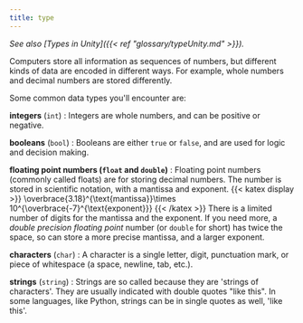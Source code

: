 ```yaml
---
title: type
---
```


*See also [Types in Unity]({{< ref "glossary/typeUnity.md" >}}).*

Computers store all information as sequences of numbers,
but different kinds of data are encoded in different ways.
For example, whole numbers and decimal numbers are stored differently.

Some common data types you'll encounter are:

**integers** (`int`)
: Integers are whole numbers, and can be positive or negative.

**booleans** (`bool`)
: Booleans are either `true` or `false`, and are used for logic and decision making.

**floating point numbers (`float` and `double`)**
: Floating point numbers (commonly called floats) are for storing decimal numbers.
The number is stored in scientific notation, with a mantissa and exponent.
{{< katex display >}}
\overbrace{3.18}^{\text{mantissa}}\times 10^{\overbrace{-7}^{\text{exponent}}}
{{< /katex >}}
There is a limited number of digits for the mantissa and the exponent.
If you need more, a *double precision floating point* number (or `double` for short) has twice the
space, so can store a more precise mantissa, and a larger exponent.

**characters** (`char`)
: A character is a single letter, digit, punctuation mark,
or piece of whitespace (a space, newline, tab, etc.).

**strings** (`string`)
: Strings are so called because they are 'strings of characters'.
They are usually indicated with double quotes "like this".
In some languages, like Python, strings can be in single quotes
as well, 'like this'.
